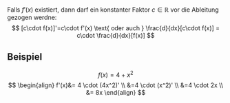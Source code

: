 Falls $f'(x)$ existiert, dann darf ein konstanter Faktor $c \in \mathbb{R}$ vor die Ableitung gezogen werdne:
$$
[c\cdot f(x)]'=c\cdot f'(x) \text{ oder auch } \frac{d}{dx}[c\cdot f(x)] = c\cdot \frac{d}{dx}[f(x)]
$$
## Beispiel
$$
f(x) = 4+x^2
$$
$$
\begin{align}
f'(x)&= 4 \cdot (4x^2)' \\
&=4 \cdot (x^2)' \\
&=4 \cdot 2x \\
&= 8x
\end{align}
$$
